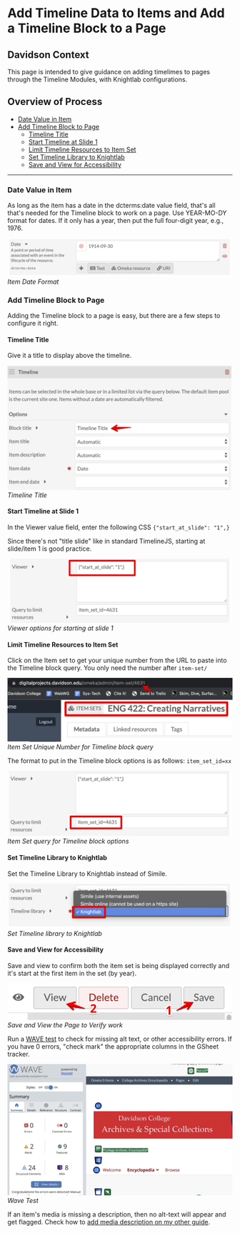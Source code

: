 # Add Timeline Data to Items and Add a Timeline Block to a Page
<!-- no toc -->
## Davidson Context
<!-- no toc -->
This page is intended to give guidance on adding timelimes to pages through the Timeline Modules, with Knightlab configurations.

## Overview of Process

- [Date Value in Item](#date-value-in-item)
- [Add Timeline Block to Page](#add-timeline-block-to-page)
  - [Timeline Title](#timeline-title)
  - [Start Timeline at Slide 1](#start-timeline-at-slide-1)
  - [Limit Timeline Resources to Item Set](#limit-timeline-resources-to-item-set)
  - [Set Timeline Library to Knightlab](#set-timeline-library-to-knightlab)
  - [Save and View for Accessibility](#save-and-view-for-accessibility)

___

### Date Value in Item

As long as the item has a date in the dcterms:date value field, that's all that's needed for the Timeline block to work on a page. Use YEAR-MO-DY format for dates. If it only has a year, then put the full four-digit year, e.g., 1976.

![Item Date Format](./help_files/Timeline_Date_Format.png "Timeline Item Date")
*Item Date Format*

### Add Timeline Block to Page

Adding the Timeline block to a page is easy, but there are a few steps to configure it right.

#### Timeline Title

Give it a title to display above the timeline.

![Timeline Title](./help_files/Timeline_Title.png "Timeline Title")
*Timeline Title*

#### Start Timeline at Slide 1

In the Viewer value field, enter the following CSS
`{"start_at_slide": "1",}`

Since there's not "title slide" like in standard TimelineJS, starting at slide/item 1 is good practice.

![Viewer options for starting at slide 1](./help_files/Timeline_Start_Slide_1.png "Viewer options for starting at slide 1")
*Viewer options for starting at slide 1*

#### Limit Timeline Resources to Item Set

Click on the Item set to get your unique number from the URL to paste into the Timeline block query. You only need the number after `item-set/`

![Item Set unique number for Timeline block query](./help_files/Item_Set_Timeline_Block.png "Item Set Query")
*Item Set Unique Number for Timeline block query*

The format to put in the Timeline block options is as follows:
`item_set_id=xx`

![Item Set query for Timeline block options](./help_files/TImeline_Item_Set_Query.png "Item Set query for Timeline block options")
*Item Set query for Timeline block options*

#### Set Timeline Library to Knightlab

Set the Timeline Library to Knightlab instead of Simile.

![Set Timeline to Knightlab library](./help_files/Timeline_Knightlab.png "Set Timeline to Knightlab library")
*Set Timeline library to Knightlab*

#### Save and View for Accessibility

Save and view to confirm both the item set is being displayed correctly and it's start at the first item in the set (by year).

![Save and Display Timeline block](./help_files/Timeline_Save_View.png "Save and View the Timline")
*Save and View the Page to Verify work*

Run a [WAVE test](https://wave.webaim.org/) to check for missing alt text, or other accessibility errors. If you have 0 errors, "check mark" the appropriate columns in the GSheet tracker.

![Wave Test Screenshot](./help_files/WAVE_Test.png "Wave Test")
*Wave Test*

If an item's media is missing a description, then no alt-text will appear and get flagged. Check how to [add media description on my other guide](https://github.com/Davidson-Library/Omeka-S/blob/main/Omeka_S_ENG422_Project.md#add-media-description).
